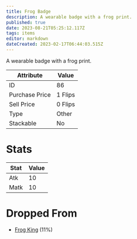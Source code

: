 ```yaml
---
title: Frog Badge
description: A wearable badge with a frog print.
published: true
date: 2023-08-21T05:25:12.117Z
tags: items
editor: markdown
dateCreated: 2023-02-17T06:44:03.515Z
---
```


A wearable badge with a frog print.

|Attribute|Value|
|-|-|
|ID|86|
|Purchase Price|1 Flips|
|Sell Price|0 Flips|
|Type|Other|
|Stackable|No|

# Stats
|Stat|Value|
|-|-|
|Atk|10|
|Matk|10|

# Dropped From
 * [Frog King](/monsters/frog-king) (11%)
